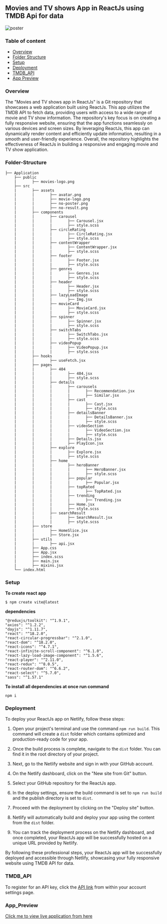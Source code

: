 ## Movies and TV shows App in ReactJs using TMDB Api for data

![poster](https://github.com/Abhishek-k-git/Movies-App/blob/main/screenshot/app-layout.png)

### Table of content
* [Overview](#Overview)
* [Folder Structure](#Folder-Structure)
* [Setup](#Setup)
* [Deployment](#Deployment)
* [TMDB_API](#TMDB_API)
* [App Preview](#App_Preview)

### Overview

The "Movies and TV shows app in ReactJs" is a Git repository that showcases a web application built using ReactJs. This app utilizes the TMDB API to fetch data, providing users with access to a wide range of movie and TV show information. The repository's key focus is on creating a fully responsive website, ensuring that the app functions seamlessly on various devices and screen sizes. By leveraging ReactJs, this app can dynamically render content and efficiently update information, resulting in a smooth and user-friendly experience. Overall, the repository highlights the effectiveness of ReactJs in building a responsive and engaging movie and TV show application.

### Folder-Structure

```
├── Application
    ├── public
    |       ├── movies-logo.png
    ├── src
    |       ├── assets
    |       |       ├── avatar.png
    |       |       ├── movie-logo.png
    |       |       ├── no-poster.png
    |       |       ├── no-result.png
    |       ├── components
    |       |       ├── carousel
    |       |       |       ├── Carousel.jsx
    |       |       |       ├── style.scss
    |       |       ├── circleRating
    |       |       |       ├── CircleRating.jsx
    |       |       |       ├── style.scss
    |       |       ├── contentWrapper
    |       |       |       ├── ContentWrapper.jsx
    |       |       |       ├── style.scss
    |       |       ├── footer
    |       |       |       ├── Footer.jsx
    |       |       |       ├── style.scss
    |       |       ├── genres
    |       |       |       ├── Genres.jsx
    |       |       |       ├── style.scss
    |       |       ├── header
    |       |       |       ├── Header.jsx
    |       |       |       ├── style.scss
    |       |       ├── lazyLoadImage
    |       |       |       ├── Img.jsx
    |       |       ├── movieCard
    |       |       |       ├── MovieCard.jsx
    |       |       |       ├── style.scss
    |       |       ├── spinner
    |       |       |       ├── Spinner.jsx
    |       |       |       ├── style.scss
    |       |       ├── switchTabs
    |       |       |       ├── SwitchTabs.jsx
    |       |       |       ├── style.scss
    |       |       ├── videoPopup
    |       |       |       ├── VideoPopup.jsx
    |       |       |       ├── style.scss
    |       ├── hooks
    |       |       ├── useFetch.jsx
    |       ├── pages
    |       |       ├── 404
    |       |       |       ├── 404.jsx
    |       |       |       ├── style.scss
    |       |       ├── details
    |       |       |       ├── carousels
    |       |       |       |       ├── Recommendation.jsx
    |       |       |       |       ├── Similar.jsx
    |       |       |       ├── cast
    |       |       |       |       ├── Cast.jsx
    |       |       |       |       ├── style.scss
    |       |       |       ├── detailsBanner
    |       |       |       |       ├── DetailsBanner.jsx
    |       |       |       |       ├── style.scss
    |       |       |       ├── videoSection
    |       |       |       |       ├── VideoSection.jsx
    |       |       |       |       ├── style.scss
    |       |       |       ├── Details.jsx
    |       |       |       ├── PlayIcon.jsx
    |       |       ├── explore
    |       |       |       ├── Explore.jsx
    |       |       |       ├── style.scss
    |       |       ├── home
    |       |       |       ├── heroBanner
    |       |       |       |       ├── HeroBanner.jsx
    |       |       |       |       ├── style.scss
    |       |       |       ├── popular
    |       |       |       |       ├── Popular.jsx
    |       |       |       ├── topRated
    |       |       |       |       ├── TopRated.jsx
    |       |       |       ├── trending
    |       |       |       |       ├── Trending.jsx
    |       |       |       ├── Home.jsx
    |       |       |       ├── style.scss
    |       |       ├── searchResult
    |       |       |       ├── SearchResult.jsx
    |       |       |       ├── style.scss
    |       ├── store
    |       |       ├── HomeSlice.jsx
    |       |       ├── Store.jsx
    |       ├── utils
    |       |       ├── api.jsx
    |       ├── App.css
    |       ├── App.jsx
    |       ├── index.scss
    |       ├── main.jsx
    |       ├── mixins.jsx
    └── index.html
```

### Setup

**To create react app**

```
$ npm create vite@latest
```
**dependencies**

```
"@reduxjs/toolkit": "^1.9.1",
"axios": "^1.2.2",
"dayjs": "^1.11.7",
"react": "^18.2.0",
"react-circular-progressbar": "^2.1.0",
"react-dom": "^18.2.0",
"react-icons": "^4.7.1",
"react-infinite-scroll-component": "^6.1.0",
"react-lazy-load-image-component": "^1.5.6",
"react-player": "^2.11.0",
"react-redux": "^8.0.5",
"react-router-dom": "^6.6.2",
"react-select": "^5.7.0",
"sass": "^1.57.1"
```

**To install all dependencies at once run command**

```
npm i
```
    
### Deployment

To deploy your ReactJs app on Netlify, follow these steps:

1. Open your project's terminal and use the command `npm run build`. This command will create a `dist` folder which contains optimized and production-ready code for your app.

2. Once the build process is complete, navigate to the `dist` folder. You can find it in the root directory of your project.

3. Next, go to the Netlify website and sign in with your GitHub account.

4. On the Netlify dashboard, click on the "New site from Git" button.

5. Select your GitHub repository for the ReactJs app.

6. In the deploy settings, ensure the build command is set to `npm run build` and the publish directory is set to `dist`.

7. Proceed with the deployment by clicking on the "Deploy site" button.

8. Netlify will automatically build and deploy your app using the content from the `dist` folder.

9. You can track the deployment process on the Netlify dashboard, and once completed, your ReactJs app will be successfully hosted on a unique URL provided by Netlify.

By following these professional steps, your ReactJs app will be successfully deployed and accessible through Netlify, showcasing your fully responsive website using TMDB API for data.

### TMDB_API

To register for an API key, click the [API link](https://www.themoviedb.org/settings/api) from within your account settings page.

### App_Preview

[Click me to view live application from here](https://themovies-app-tmdb.netlify.app/)
